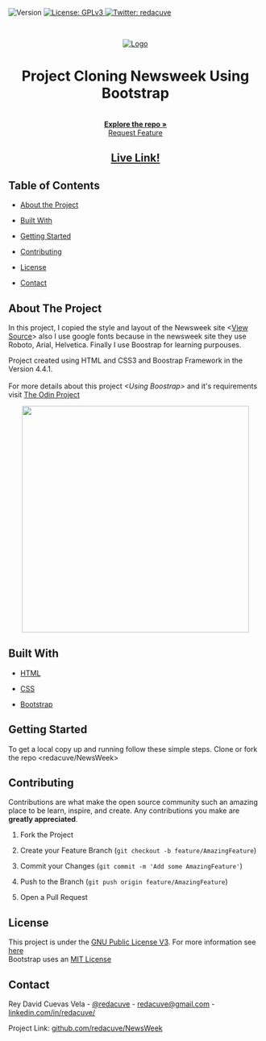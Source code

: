 <!-- Badges -->
<p>
  <img alt="Version" src="https://img.shields.io/badge/version-0.2-red.svg?cacheSeconds=2592000" />
  <a href="#" target="_blank">
    <img alt="License: GPLv3 " src="https://img.shields.io/badge/License-GPL-yellow.svg" />
  </a>
  <a href="https://twitter.com/redacuve" target="_blank">
    <img alt="Twitter: redacuve " src="https://img.shields.io/twitter/follow/redacuve.svg?style=social" />
  </a>
</p>

<!-- PROJECT LOGO -->

<br>
<p align="center">
  <a href="https://commons.wikimedia.org/wiki/File:Newsweek_Logo.svg">
    <img src="https://upload.wikimedia.org/wikipedia/commons/thumb/d/db/Newsweek_Logo.svg/320px-Newsweek_Logo.svg.png" alt="Logo">
  </a>
<h1 align="center">Project Cloning Newsweek Using Bootstrap</h1>
<p align="center">
  <br>
  <a href="https://github.com/redacuve/NewsWeek/"><strong>Explore the repo »</strong></a>
  <br>
  <a href="https://github.com/redacuve/NewsWeek/issues">Request Feature</a>
</p>
<h2 align="center"><a href="https://raw.githack.com/redacuve/NewsWeek/master/index.html"><strong>Live Link!</strong></a></h2>

  
<!-- TABLE OF CONTENTS -->
## Table of Contents

* [About the Project](#about-the-project)

* [Built With](#built-with)

* [Getting Started](#getting-started)

* [Contributing](#contributing)

* [License](#license)

* [Contact](#contact)

<!-- ABOUT THE PROJECT -->

## About The Project

In this project, I copied the style and layout of the Newsweek site &lt;<a href="https://www.newsweek.com/">View Source</a>&gt; also I use google fonts because in the newsweek site they use Roboto, Arial, Helvetica. Finally I use Boostrap for learning purpouses.
<br>

Project created using HTML and CSS3 and Boostrap Framework in the Version 4.4.1.
<br>
<br>
For more details about this project <em>&lt;Using Boostrap&gt;</em> and it's requirements visit <a href="https://www.theodinproject.com/courses/html5-and-css3/lessons/using-bootstrap">The Odin Project</a>

<p align="center">
  <img src="newsweek.gif" width="450">
</p>


## Built With

* [HTML](https://developer.mozilla.org/en-US/docs/Web/HTML)

* [CSS](https://developer.mozilla.org/en-US/docs/Web/CSS)

* [Bootstrap](https://getbootstrap.com/docs/4.4/getting-started/introduction/)

<!-- GETTING STARTED -->

## Getting Started

To get a local copy up and running follow these simple steps.
Clone or fork the repo <redacuve/NewsWeek>

<!-- CONTRIBUTING -->

## Contributing

Contributions are what make the open source community such an amazing place to be learn, inspire, and create. Any contributions you make are **greatly appreciated**.

1. Fork the Project

2. Create your Feature Branch (`git checkout -b feature/AmazingFeature`)

3. Commit your Changes (`git commit -m 'Add some AmazingFeature'`)

4. Push to the Branch (`git push origin feature/AmazingFeature`)

5. Open a Pull Request

<!-- LICENSE -->

## License

This project is under the <a href="https://www.gnu.org/licenses/gpl-3.0.html">GNU Public License V3</a>. For more information see <a href="https://github.com/redacuve/NewsWeek/blob/master/LICENSE">here</a>
<br>
Bootstrap uses an <a href="https://github.com/twbs/bootstrap/blob/master/LICENSE">MIT License</a>

<!-- CONTACT -->

## Contact

Rey David Cuevas Vela - [@redacuve](https://twitter.com/redacuve) - [redacuve@gmail.com](mailto:redacuve@gmail.com) -[linkedin.com/in/redacuve/](https://www.linkedin.com/in/redacuve/)

Project Link: [github.com/redacuve/NewsWeek](https://github.com/redacuve/NewsWeek)

